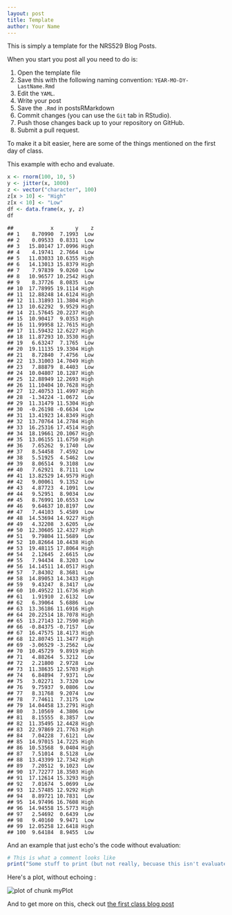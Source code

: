 ```yaml
---
layout: post
title: Template
author: Your Name
---
```


This is simply a template for the NRS529 Blog Posts.  

When you start you post all you need to do is:

1. Open the template file
2. Save this with the following naming convention: `YEAR-MO-DY-LastName.Rmd`
3. Edit the `YAML`.
4. Write your post
5. Save the `.Rmd` in postsRMarkdown
6. Commit changes (you can use the `Git` tab in RStudio).
7. Push those changes back up to your repository on GitHub.
8. Submit a pull request.

To make it a bit easier, here are some of the things mentioned on the first day of class.

This example with echo and evaluate.


```r
x <- rnorm(100, 10, 5)
y <- jitter(x, 1000)
z <- vector("character", 100)
z[x > 10] <- "High"
z[x < 10] <- "Low"
df <- data.frame(x, y, z)
df
```

```
##            x       y    z
## 1    8.70990  7.1993  Low
## 2    0.09533  0.8331  Low
## 3   15.80147 17.0996 High
## 4    4.19741  2.7664  Low
## 5   11.03033 10.6355 High
## 6   14.13013 15.8379 High
## 7    7.97839  9.0260  Low
## 8   10.96577 10.2542 High
## 9    8.37726  8.0835  Low
## 10  17.78995 19.1114 High
## 11  12.88248 14.6124 High
## 12  11.31893 11.3804 High
## 13  10.62292  9.9529 High
## 14  21.57645 20.2237 High
## 15  10.90417  9.0353 High
## 16  11.99958 12.7615 High
## 17  11.59432 12.6227 High
## 18  11.87293 10.3530 High
## 19   6.63247  7.1765  Low
## 20  19.11135 19.3304 High
## 21   8.72840  7.4756  Low
## 22  13.31003 14.7049 High
## 23   7.88879  8.4403  Low
## 24  10.04807 10.1287 High
## 25  12.88949 12.2693 High
## 26  11.10404 10.7628 High
## 27  12.40753 11.4997 High
## 28  -1.34224 -1.0672  Low
## 29  11.31479 11.5304 High
## 30  -0.26198 -0.6634  Low
## 31  13.41923 14.8349 High
## 32  13.70764 14.2784 High
## 33  16.25316 17.4514 High
## 34  18.19661 20.1067 High
## 35  13.06155 11.6750 High
## 36   7.65262  9.1740  Low
## 37   8.54458  7.4592  Low
## 38   5.51925  4.5462  Low
## 39   8.06514  9.3108  Low
## 40   7.62921  8.7111  Low
## 41  13.82529 14.9579 High
## 42   9.00061  9.1352  Low
## 43   4.87723  4.1091  Low
## 44   9.52951  8.9034  Low
## 45   8.76991 10.6553  Low
## 46   9.64637 10.8197  Low
## 47   7.44103  5.4589  Low
## 48  14.53694 14.9227 High
## 49   4.32208  3.6205  Low
## 50  12.30605 12.4327 High
## 51   9.79804 11.5689  Low
## 52  10.82664 10.4438 High
## 53  19.48115 17.8064 High
## 54   2.12645  2.6615  Low
## 55   7.94434  8.3203  Low
## 56  14.14511 14.0517 High
## 57   7.84302  8.3681  Low
## 58  14.89053 14.3433 High
## 59   9.43247  8.3417  Low
## 60  10.49522 11.6736 High
## 61   1.91910  2.6132  Low
## 62   6.39064  5.6886  Low
## 63  13.36186 11.6916 High
## 64  20.22514 18.7078 High
## 65  13.27143 12.7590 High
## 66  -0.84375 -0.7157  Low
## 67  16.47575 18.4173 High
## 68  12.80745 11.3477 High
## 69  -3.06529 -3.2562  Low
## 70  10.45729  9.8919 High
## 71   4.88264  5.3212  Low
## 72   2.21800  2.9728  Low
## 73  11.38635 12.5703 High
## 74   6.84894  7.9371  Low
## 75   3.02271  3.7320  Low
## 76   9.75937  9.0806  Low
## 77   8.31768  9.2074  Low
## 78   7.74611  7.3175  Low
## 79  14.04458 13.2791 High
## 80   3.10569  4.3806  Low
## 81   8.15555  8.3857  Low
## 82  11.35495 12.4428 High
## 83  22.97869 21.7763 High
## 84   7.04228  7.6121  Low
## 85  14.97015 14.7225 High
## 86  10.53568  9.0404 High
## 87   7.51014  8.5128  Low
## 88  13.43399 12.7342 High
## 89   7.20512  9.1023  Low
## 90  17.72277 18.3503 High
## 91  17.12614 15.3293 High
## 92   7.01674  5.0699  Low
## 93  12.57485 12.9292 High
## 94   8.89721 10.7831  Low
## 95  14.97496 16.7608 High
## 96  14.94558 15.5773 High
## 97   2.54692  0.6439  Low
## 98   9.40160  9.9471  Low
## 99  12.05258 12.6418 High
## 100  9.64184  8.9455  Low
```


And an example that just echo's the code without evaluation:


```r
# This is what a comment looks like
print("Some stuff to print (but not really, becuase this isn't evaluated!")
```


Here's a plot, without echoing :

![plot of chunk myPlot](figure/myPlot.png) 


And to get more on this, check out [the first class blog post](http://scicomp2014.edc.uri.edu/posts/2014-01-27-Hollister.html)

